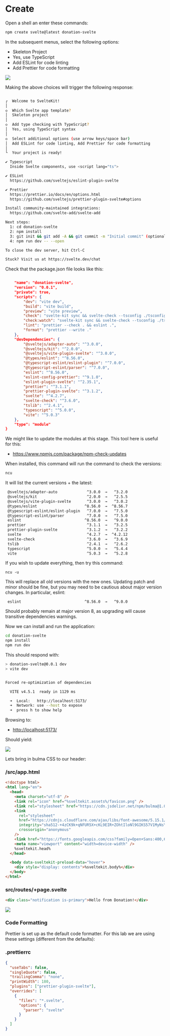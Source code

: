 # Create

Open a shell an enter these commands:

~~~bash
npm create svelte@latest donation-svelte
~~~

In the subsequent menus, select the following options:

- Skeleton Project
- Yes, use TypeScript
- Add ESLint for code linting
- Add Prettier for code formatting

![](img/47.png)

Making the above choices will trigger the following response:

~~~bash

┌  Welcome to SvelteKit!
│
◇  Which Svelte app template?
│  Skeleton project
│
◇  Add type checking with TypeScript?
│  Yes, using TypeScript syntax
│
◇  Select additional options (use arrow keys/space bar)
│  Add ESLint for code linting, Add Prettier for code formatting
│
└  Your project is ready!

✔ Typescript
  Inside Svelte components, use <script lang="ts">

✔ ESLint
  https://github.com/sveltejs/eslint-plugin-svelte

✔ Prettier
  https://prettier.io/docs/en/options.html
  https://github.com/sveltejs/prettier-plugin-svelte#options

Install community-maintained integrations:
  https://github.com/svelte-add/svelte-add

Next steps:
  1: cd donation-svelte
  2: npm install
  3: git init && git add -A && git commit -m "Initial commit" (optional)
  4: npm run dev -- --open

To close the dev server, hit Ctrl-C

Stuck? Visit us at https://svelte.dev/chat
~~~

Check that the package.json file looks like this:

~~~json

	"name": "donation-svelte",
	"version": "0.0.1",
	"private": true,
	"scripts": {
		"dev": "vite dev",
		"build": "vite build",
		"preview": "vite preview",
		"check": "svelte-kit sync && svelte-check --tsconfig ./tsconfig.json",
		"check:watch": "svelte-kit sync && svelte-check --tsconfig ./tsconfig.json --watch",
		"lint": "prettier --check . && eslint .",
		"format": "prettier --write ."
	},
	"devDependencies": {
		"@sveltejs/adapter-auto": "^3.0.0",
		"@sveltejs/kit": "^2.0.0",
		"@sveltejs/vite-plugin-svelte": "^3.0.0",
		"@types/eslint": "^8.56.0",
		"@typescript-eslint/eslint-plugin": "^7.0.0",
		"@typescript-eslint/parser": "^7.0.0",
		"eslint": "^8.56.0",
		"eslint-config-prettier": "^9.1.0",
		"eslint-plugin-svelte": "^2.35.1",
		"prettier": "^3.1.1",
		"prettier-plugin-svelte": "^3.1.2",
		"svelte": "^4.2.7",
		"svelte-check": "^3.6.0",
		"tslib": "^2.4.1",
		"typescript": "^5.0.0",
		"vite": "^5.0.3"
	},
	"type": "module"
}
~~~

We might like to update the modules at this stage. This tool here is useful for this:

- <https://www.npmjs.com/package/npm-check-updates>

When installed, this command will run the command to check the versions:

~~~bash
ncu
~~~

It will list the current versions + the latest:

~~~bash
 @sveltejs/adapter-auto             ^3.0.0  →   ^3.2.0
 @sveltejs/kit                      ^2.0.0  →   ^2.5.5
 @sveltejs/vite-plugin-svelte       ^3.0.0  →   ^3.0.2
 @types/eslint                     ^8.56.0  →  ^8.56.7
 @typescript-eslint/eslint-plugin   ^7.0.0  →   ^7.5.0
 @typescript-eslint/parser          ^7.0.0  →   ^7.5.0
 eslint                            ^8.56.0  →   ^9.0.0
 prettier                           ^3.1.1  →   ^3.2.5
 prettier-plugin-svelte             ^3.1.2  →   ^3.2.2
 svelte                             ^4.2.7  →  ^4.2.12
 svelte-check                       ^3.6.0  →   ^3.6.9
 tslib                              ^2.4.1  →   ^2.6.2
 typescript                         ^5.0.0  →   ^5.4.4
 vite                               ^5.0.3  →   ^5.2.8
~~~

If you wish to update everything, then try this command:

~~~
ncu -u
~~~

This will replace all old versions with the new ones. Updating patch and minor should be fine, but you may need to be cautious about major version changes. In particular, eslint:

~~~
 eslint                            ^8.56.0  →   ^9.0.0
~~~

Should probably remain at major version 8, as upgrading will cause transitive dependencies warnings.

Now we can install and run the application:

~~~bash
cd donation-svelte
npm install
npm run dev
~~~

This should respond with:

~~~bash
> donation-svelte@0.0.1 dev
> vite dev


Forced re-optimization of dependencies

  VITE v4.5.1  ready in 1129 ms

  ➜  Local:   http://localhost:5173/
  ➜  Network: use --host to expose
  ➜  press h to show help
~~~

Browsing to:

- <http://localhost:5173/>

Should yield:

![](img/01.png)

Lets bring in bulma CSS to our header:

### /src/app.html

~~~html
<!doctype html>
<html lang="en">
  <head>
    <meta charset="utf-8" />
    <link rel="icon" href="%sveltekit.assets%/favicon.png" />
    <link rel="stylesheet" href="https://cdn.jsdelivr.net/npm/bulma@1.0.0/css/bulma.min.css" />
    <link
      rel="stylesheet"
      href="https://cdnjs.cloudflare.com/ajax/libs/font-awesome/5.15.1/css/all.min.css"
      integrity="sha512-+4zCK9k+qNFUR5X+cKL9EIR+ZOhtIloNl9GIKS57V1MyNsYpYcUrUeQc9vNfzsWfV28IaLL3i96P9sdNyeRssA=="
      crossorigin="anonymous"
    />
    <link href="https://fonts.googleapis.com/css?family=Open+Sans:400,600,300" rel="stylesheet" type="text/css" />
    <meta name="viewport" content="width=device-width" />
    %sveltekit.head%
  </head>

  <body data-sveltekit-preload-data="hover">
    <div style="display: contents">%sveltekit.body%</div>
  </body>
</html>
~~~

### src/routes/+page.svelte

~~~html
<div class="notification is-primary">Hello from Donation!</div>
~~~

![](img/20.png)

### Code Formatting

Prettier is set up as the default code formatter. For this lab we are using these settings (different from the defaults):

### .prettierrc

~~~json
{
  "useTabs": false,
  "singleQuote": false,
  "trailingComma": "none",
  "printWidth": 180,
  "plugins": ["prettier-plugin-svelte"],
  "overrides": [
    {
      "files": "*.svelte",
      "options": {
        "parser": "svelte"
      }
    }
  ]
}
~~~

